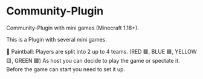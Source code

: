 # Community-Plugin
Community-Plugin with mini games (Minecraft 1.18+).
 
 This is a Plugin with several mini games.
 
🎨 Paintball:
Players are split into 2 up to 4 teams. (RED 🟥, BLUE 🟦, YELLOW 🟨, GREEN 🟩)
As host you can decide to play the game or spectate it.
Before the game can start you need to set it up.
